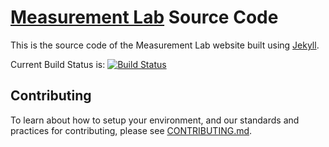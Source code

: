 # [Measurement Lab](http://www.measurementlab.net/) Source Code

This is the source code of the Measurement Lab website built using
[Jekyll](http://jekyllrb.com).

Current Build Status is: [![Build Status](https://secure.travis-ci.org/m-lab/website.png?branch=master)](http://travis-ci.org/m-lab/website)

## Contributing

To learn about how to setup your environment, and our standards and practices for contributing, please see [CONTRIBUTING.md](CONTRIBUTING.md).


